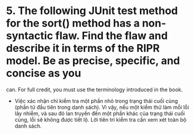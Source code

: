 # 5. The following JUnit test method for the sort() method has a non-syntactic flaw. Find the flaw and describe it in terms of the RIPR model. Be as precise, specific, and concise as you
can. For full credit, you must use the terminology introduced in the book.

- Việc xác nhận chỉ kiểm tra một phần nhỏ trong trạng thái cuối cùng (phần tử đầu tiên trong danh sách). 
Vì vậy, nếu một kiểm thử làm mỗi lỗi lây nhiễm, và sau đó lan truyền đến một phần khác của trạng thái cuối 
cùng, lỗi sẽ không được tiết lộ. Lời tiên tri kiểm tra cần xem xét toàn bộ danh sách.
